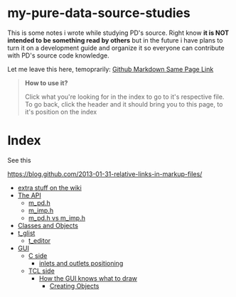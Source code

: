 
# my-pure-data-source-studies

This is some notes i wrote while studying PD's source. Right know **it is NOT intended to be something read by others** but in the future i have plans to turn it on a development guide and organize it so everyone can contribute with PD's source code knowledge.

Let me leave this here, temoprarily: [Github Markdown Same Page Link](https://stackoverflow.com/questions/27981247/github-markdown-same-page-link)

> **How to use it?**
>
> Click what you're looking for in the index to go to it's respective file. To go back, click the header and it should bring you to this page, to it's position on the index


# Index

See this

https://blog.github.com/2013-01-31-relative-links-in-markup-files/

- [extra stuff on the wiki](https://github.com/HenriAugusto/my-pure-data-source-studies/wiki)
- <a id="index-api">[The API](https://github.com/HenriAugusto/my-pure-data-source-studies/blob/master/API.md#the-api)</a>
   - [m_pd.h](https://github.com/HenriAugusto/my-pure-data-source-studies/blob/master/API.md#m_pdh)
   - [m_imp.h](https://github.com/HenriAugusto/my-pure-data-source-studies/blob/master/API.md#m_imph)
   - [m_pd.h vs m_imp.h](https://github.com/HenriAugusto/my-pure-data-source-studies/blob/master/API.md#m_pdh-vs-m_imph)
- <a id="index-classes-and-objects">[Classes and Objects](#classes-and-objects)</a>
- <a id="index-glist">[t_glist](https://github.com/HenriAugusto/my-pure-data-source-studies/blob/master/t_glist.md#glist)</a>
   - <a id="index-t_editor">[t_editor](#t_editor)</a>
- <a id="index-gui">[GUI](https://github.com/HenriAugusto/my-pure-data-source-studies/blob/master/GUI.md#gui)</a>
   - <a id="index-c-side">[C side](https://github.com/HenriAugusto/my-pure-data-source-studies/blob/master/GUI.md#c-side)</a>
      - <a id="index-inlets-and-outlets-positioning">[inlets and outlets positioning](#inlets-and-outlets-positioning)</a>
   - <a id="index-tcl-side">[TCL side](https://github.com/HenriAugusto/my-pure-data-source-studies/blob/master/GUI.md#tcl-side)</a>
      - <a id="index-how-the-gui-knows-what-to-draw">[How the GUI knows what to draw](#how-the-gui-knows-what-to-draw)</a>
         - <a id="index-creating-objects">[Creating Objects](https://github.com/HenriAugusto/my-pure-data-source-studies/blob/master/GUI.md#creating-objects)</a>
